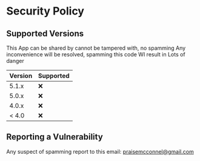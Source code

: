 # Security Policy

## Supported Versions

This App can be shared by cannot be tampered with, no spamming 
Any inconvenience will be resolved, spamming this code WI result in
Lots of danger

| Version | Supported          |
| ------- | ------------------ |
| 5.1.x   | :x: |
| 5.0.x   | :x:                |
| 4.0.x   | :x: |
| < 4.0   | :x:                |

## Reporting a Vulnerability

Any suspect of spamming report to this email: praisemcconnel@gmail.com

